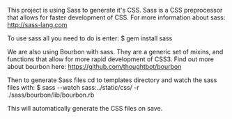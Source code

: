 This project is using Sass to generate it's CSS. Sass is a CSS preprocessor that allows for faster development of CSS. For more information about sass: http://sass-lang.com

To use sass all you need to do is enter:
$ gem install sass

We are also using Bourbon with sass. They are a generic set of mixins, and functions that allow for more rapid development of CSS3. Find out more about bourbon here: https://github.com/thoughtbot/bourbon

Then to generate Sass files cd to templates directory and watch the sass files with: 
$ sass --watch sass:../static/css/ -r ./sass/bourbon/lib/bourbon.rb

This will automatically generate the CSS files on save.
